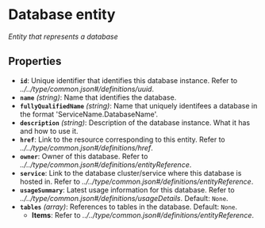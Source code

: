 # Database entity

*Entity that represents a database*

## Properties

- **`id`**: Unique identifier that identifies this database instance. Refer to *../../type/common.json#/definitions/uuid*.
- **`name`** *(string)*: Name that identifies the database.
- **`fullyQualifiedName`** *(string)*: Name that uniquely identifees a database in the format 'ServiceName.DatabaseName'.
- **`description`** *(string)*: Description of the database instance. What it has and how to use it.
- **`href`**: Link to the resource corresponding to this entity. Refer to *../../type/common.json#/definitions/href*.
- **`owner`**: Owner of this database. Refer to *../../type/common.json#/definitions/entityReference*.
- **`service`**: Link to the database cluster/service where this database is hosted in. Refer to *../../type/common.json#/definitions/entityReference*.
- **`usageSummary`**: Latest usage information for this database. Refer to *../../type/common.json#/definitions/usageDetails*. Default: `None`.
- **`tables`** *(array)*: References to tables in the database. Default: `None`.
  - **Items**: Refer to *../../type/common.json#/definitions/entityReference*.

